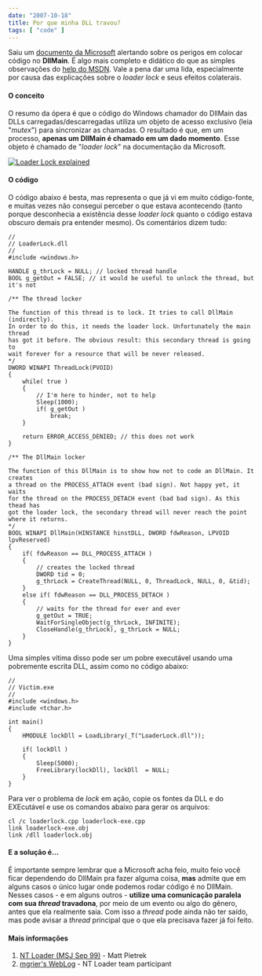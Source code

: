 ```yaml
---
date: "2007-10-18"
title: Por que minha DLL travou?
tags: [ "code" ]
---
```

Saiu um [documento da Microsoft](http://www.microsoft.com/whdc/driver/kernel/DLL_bestprac.mspx) alertando sobre os perigos em colocar código no **DllMain**. É algo mais completo e didático do que as simples observações do [help do MSDN](http://msdn.microsoft.com/library/en-us/dllproc/base/dllmain.asp). Vale a pena dar uma lida, especialmente por causa das explicações sobre o _loader lock_ e seus efeitos colaterais.

#### O conceito

O resumo da ópera é que o código do Windows chamador do DllMain das DLLs carregadas/descarregadas utiliza um objeto de acesso exclusivo (leia "_mutex_") para sincronizar as chamadas. O resultado é que, em um processo, **apenas um DllMain é chamado em um dado momento**. Esse objeto é chamado de "_loader lock_" na documentação da Microsoft.

[![Loader Lock explained](/images/mjJ0Xmm.gif)](/images/mjJ0Xmm.gif)

#### O código

O código abaixo é besta, mas representa o que já vi em muito código-fonte, e muitas vezes não consegui perceber o que estava acontecendo (tanto porque desconhecia a existência desse _loader lock_ quanto o código estava obscuro demais pra entender mesmo). Os comentários dizem tudo:

```
//
// LoaderLock.dll
//
#include <windows.h>

HANDLE g_thrLock = NULL; // locked thread handle
BOOL g_getOut = FALSE; // it would be useful to unlock the thread, but it's not

/** The thread locker

The function of this thread is to lock. It tries to call DllMain (indirectly). 
In order to do this, it needs the loader lock. Unfortunately the main thread 
has got it before. The obvious result: this secondary thread is going to 
wait forever for a resource that will be never released.
*/
DWORD WINAPI ThreadLock(PVOID)
{
	while( true )
	{
		// I'm here to hinder, not to help
		Sleep(1000);
		if( g_getOut ) 
			break;
	}

	return ERROR_ACCESS_DENIED; // this does not work
}

/** The DllMain locker

The function of this DllMain is to show how not to code an DllMain. It creates 
a thread on the PROCESS_ATTACH event (bad sign). Not happy yet, it waits 
for the thread on the PROCESS_DETACH event (bad bad sign). As this thead has 
got the loader lock, the secondary thread will never reach the point 
where it returns.
*/
BOOL WINAPI DllMain(HINSTANCE hinstDLL, DWORD fdwReason, LPVOID lpvReserved)
{
	if( fdwReason == DLL_PROCESS_ATTACH )
	{
		// creates the locked thread
		DWORD tid = 0;
		g_thrLock = CreateThread(NULL, 0, ThreadLock, NULL, 0, &tid);
	}
	else if( fdwReason == DLL_PROCESS_DETACH )
	{
		// waits for the thread for ever and ever
		g_getOut = TRUE;
		WaitForSingleObject(g_thrLock, INFINITE);
		CloseHandle(g_thrLock), g_thrLock = NULL;
	}
} 

```

Uma simples vítima disso pode ser um pobre executável usando uma pobremente escrita DLL, assim como no código abaixo:

```
//
// Victim.exe
//
#include <windows.h>
#include <tchar.h>

int main()
{
	HMODULE lockDll = LoadLibrary(_T("LoaderLock.dll"));

	if( lockDll )
	{
		Sleep(5000);
		FreeLibrary(lockDll), lockDll  = NULL;
	}
} 

```

Para ver o problema de _lock_ em ação, copie os fontes da DLL e do EXEcutável e use os comandos abaixo para gerar os arquivos:

    
    cl /c loaderlock.cpp loaderlock-exe.cpp
    link loaderlock-exe.obj
    link /dll loaderlock.obj

#### E a solução é...

É importante sempre lembrar que a Microsoft acha feio, muito feio você ficar dependendo do DllMain pra fazer alguma coisa, **mas** admite que em alguns casos o único lugar onde podemos rodar código é no DllMain. Nesses casos - e em alguns outros - **utilize uma comunicação paralela com sua _thread_ travadona**, por meio de um evento ou algo do gênero, antes que ela realmente saia. Com isso a _thread_ pode ainda não ter saído, mas pode avisar a _thread_ principal que o que ela precisava fazer já foi feito.

#### Mais informações

    
  1. [NT Loader (MSJ Sep 99)](http://www.microsoft.com/msj/0999/hood/hood0999.aspx) - Matt Pietrek
  2. [mgrier's WebLog](http://blogs.msdn.com/mgrier/default.aspx) - NT Loader team participant

